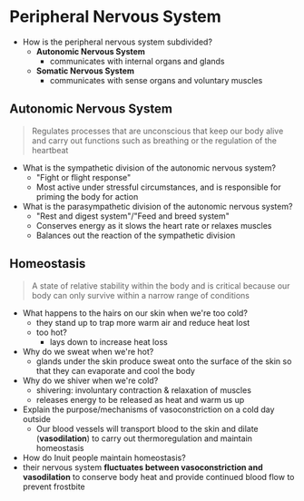 # Peripheral Nervous System
- How is the peripheral nervous system subdivided?
	- **Autonomic Nervous System**
		- communicates with internal organs and glands
	- **Somatic Nervous System**
		- communicates with sense organs and voluntary muscles

## Autonomic Nervous System
> Regulates processes that are unconscious that keep our body alive and carry out functions such as breathing or the regulation of the heartbeat
- What is the sympathetic division of the autonomic nervous system?
	- "Fight or flight response"
	- Most active under stressful circumstances, and is responsible for priming the body for action
- What is the parasympathetic division of the autonomic nervous system?
	- "Rest and digest system"/"Feed and breed system"
	- Conserves energy as it slows the heart rate or relaxes muscles
	- Balances out the reaction of the sympathetic division

## Homeostasis
> A state of relative stability within the body and is critical because our body can only survive within a narrow range of conditions
- What happens to the hairs on our skin when we're too cold?
	- they stand up to trap more warm air and reduce heat lost
	- too hot?
		- lays down to increase heat loss
- Why do we sweat when we're hot?
	- glands under the skin produce sweat onto the surface of the skin so that they can evaporate and cool the body
- Why do we shiver when we're cold?
	- shivering: involuntary contraction & relaxation of muscles
	- releases energy to be released as heat and warm us up
- Explain the purpose/mechanisms of vasoconstriction on a cold day outside
	- Our blood vessels will transport blood to the skin and dilate (**vasodilation**) to carry out thermoregulation and maintain homeostasis
- How do Inuit people maintain homeostasis?
- their nervous system **fluctuates between vasoconstriction and vasodilation** to conserve body heat and provide continued blood flow to prevent frostbite